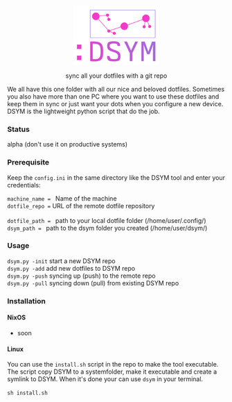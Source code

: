 <p align="center"><img src="/img/logo.png" width="200"></p>
<p align="center">sync all your dotfiles with a git repo</p>

<p>We all have this one folder with all our nice and beloved dotfiles. Sometimes you also have more than one PC where you want to use these dotfiles and keep them in sync or just want your dots when you configure a new device. DSYM is the lightweight python script that do the job.</p>

### Status

alpha (don't use it on productive systems)

### Prerequisite
Keep the `config.ini` in the same directory like the DSYM tool and enter your credentials:<br>

`machine_name = ` Name of the machine<br> 
`dotfile_repo =`  URL of the remote dotfile repository<br>  
`dotfile_path = ` path to your local dotfile folder (/home/user/.config/)<br> 
`dsym_path = ` path to the dsym folder you created (/home/user/dsym/)<br>

### Usage
`dsym.py -init` start a new DSYM repo <br>
`dsym.py -add`  add new dotfiles to DSYM repo<br> 
`dsym.py -push` syncing up (push) to the remote repo<br> 
`dsym.py -pull` syncing down (pull) from existing DSYM repo<br>

### Installation
#### NixOS
- soon

#### Linux
You can use the `install.sh` script in the repo to make the tool executable.
The script copy DSYM to a systemfolder, make it executable and create a symlink to DSYM. When it's done your can use `dsym` in your terminal.

`sh install.sh`

